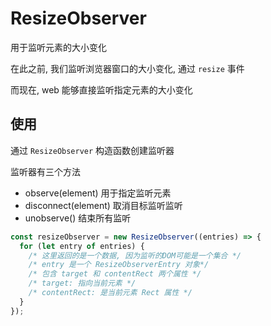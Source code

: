# ResizeObserver

用于监听元素的大小变化

在此之前, 我们监听浏览器窗口的大小变化, 通过 `resize` 事件

而现在, web 能够直接监听指定元素的大小变化

## 使用

通过 `ResizeObserver` 构造函数创建监听器

监听器有三个方法

- observe(element) 用于指定监听元素
- disconnect(element) 取消目标监听监听
- unobserve() 结束所有监听

```js
const resizeObserver = new ResizeObserver((entries) => {
  for (let entry of entries) {
    /* 这里返回的是一个数据, 因为监听的DOM可能是一个集合 */
    /* entry 是一个 ResizeObserverEntry 对象*/
    /* 包含 target 和 contentRect 两个属性 */
    /* target: 指向当前元素 */
    /* contentRect: 是当前元素 Rect 属性 */
  }
});
```
